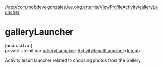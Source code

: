 //[app](../../../index.md)/[com.mobdeve.gonzales.lee.ong.artemis](../index.md)/[ViewProfileActivity](index.md)/[galleryLauncher](gallery-launcher.md)

# galleryLauncher

[androidJvm]\
private lateinit var [galleryLauncher](gallery-launcher.md): [ActivityResultLauncher](https://developer.android.com/reference/kotlin/androidx/activity/result/ActivityResultLauncher.html)<[Intent](https://developer.android.com/reference/kotlin/android/content/Intent.html)>

Activity result launcher related to choosing photos from the Gallery
